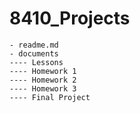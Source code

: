 # 8410_Projects

```
- readme.md
- documents
---- Lessons
---- Homework 1
---- Homework 2
---- Homework 3
---- Final Project

```

